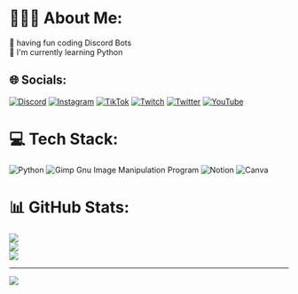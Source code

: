 # 👩🏻‍💻 About Me:
🔭 having fun coding Discord Bots <br>🌱 I'm currently learning Python


## 🌐 Socials:
[![Discord](https://img.shields.io/badge/Discord-%237289DA.svg?logo=discord&logoColor=white)](https://discord.gg/eGaFC5WqnU) [![Instagram](https://img.shields.io/badge/Instagram-%23E4405F.svg?logo=Instagram&logoColor=white)](https://instagram.com/niclas.trjk) [![TikTok](https://img.shields.io/badge/TikTok-%23000000.svg?logo=TikTok&logoColor=white)](https://tiktok.com/@niclastrjk) [![Twitch](https://img.shields.io/badge/Twitch-%239146FF.svg?logo=Twitch&logoColor=white)](https://twitch.tv/IconNT06) [![Twitter](https://img.shields.io/badge/Twitter-%231DA1F2.svg?logo=Twitter&logoColor=white)](https://twitter.com/iconnt06) [![YouTube](https://img.shields.io/badge/YouTube-%23FF0000.svg?logo=YouTube&logoColor=white)](https://www.youtube.com/c/IconNT06xD) 

# 💻 Tech Stack:
![Python](https://img.shields.io/badge/python-3670A0?style=for-the-badge&logo=python&logoColor=ffdd54) ![Gimp Gnu Image Manipulation Program](https://img.shields.io/badge/Gimp-657D8B?style=for-the-badge&logo=gimp&logoColor=FFFFFF) ![Notion](https://img.shields.io/badge/Notion-%23000000.svg?style=for-the-badge&logo=notion&logoColor=white) ![Canva](https://img.shields.io/badge/Canva-%2300C4CC.svg?style=for-the-badge&logo=Canva&logoColor=white)
# 📊 GitHub Stats:
![](https://github-readme-stats.vercel.app/api?username=IconNT06&theme=blue-green&hide_border=false&include_all_commits=false&count_private=false)<br/>
![](https://github-readme-streak-stats.herokuapp.com/?user=IconNT06&theme=blue-green&hide_border=false)<br/>
![](https://github-readme-stats.vercel.app/api/top-langs/?username=IconNT06&theme=blue-green&hide_border=false&include_all_commits=false&count_private=false&layout=compact)

---
[![](https://visitcount.itsvg.in/api?id=IconNT06&icon=2&color=0)](https://visitcount.itsvg.in)
